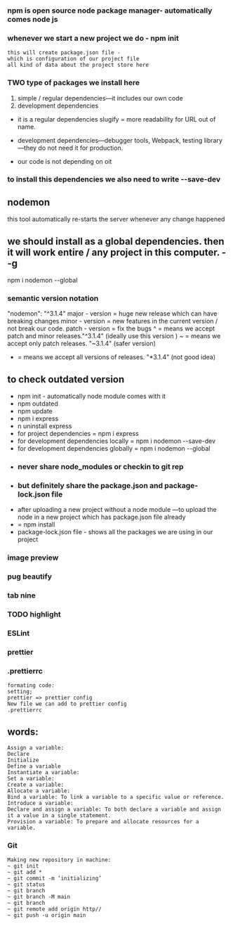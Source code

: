 ### npm is open source node package manager- automatically comes node js
### whenever we start a new project we do - npm init
``` 
this will create package.json file -
which is configuration of our project file 
all kind of data about the project store here

```

### TWO type of packages we install here
1. simple / regular dependencies—it includes our own code 
2. development dependencies 

* it is a regular dependencies 
slugify = more readability for URL out of name. 

* development dependencies—debugger tools, Webpack, testing library—they do not need it for production. 
* our code is not depending on oit 
### to install this dependencies we also need to write --save-dev 

## nodemon 
this tool automatically re-starts the server whenever any change happened 

## we should install as a global dependencies. then it will work entire / any project in this computer. --g 
npm i nodemon --global

### semantic version notation 
"nodemon": "^3.1.4"
major - version = huge new release which can have breaking changes
minor - version = new features in the current version / not break our code. 
patch - version = fix the bugs
^ = means we accept patch and minor releases."^3.1.4" (ideally use this version )
~ = means we accept only patch releases. "~3.1.4" (safer version)
* = means we accept all versions of releases. "*3.1.4" (not good idea)


## to check outdated version 
* npm init - automatically node module comes with it 
* npm outdated 
* npm update 
* npm i express
* n uninstall express 
* for project dependencies = npm i express
* for development dependencies locally = npm i nodemon --save-dev 
* for development dependencies globally = npm i nodemon --global 
* ### never share node_modules or checkin to git rep
* ### but definitely share the package.json and package-lock.json file 
* after uploading a new project without a node module
—to upload the node in a new project which has package.json file already  
* = npm install 
* package-lock.json file - shows all the packages we are using in our project 

[//]: # (other packages for dev- help )
### image preview 
### pug beautify 
### tab nine
### TODO highlight 
### ESLint
### prettier 
### .prettierrc
``` 
formating code: 
setting; 
prettier => prettier config 
New file we can add to prettier config
.prettierrc 

```
## words:
```
Assign a variable:
Declare
Initialize
Define a variable
Instantiate a variable:
Set a variable:
Create a variable:
Allocate a variable:
Bind a variable: To link a variable to a specific value or reference.
Introduce a variable:
Declare and assign a variable: To both declare a variable and assign it a value in a single statement.
Provision a variable: To prepare and allocate resources for a variable.

```

### Git 
``` 
Making new repository in machine: 
~ git init 
~ git add *
~ git commit -m ‘initializing’
~ git status 
~ git branch 
~ git branch -M main 
~ git branch
~ git remote add origin http//
~ git push -u origin main 

```
